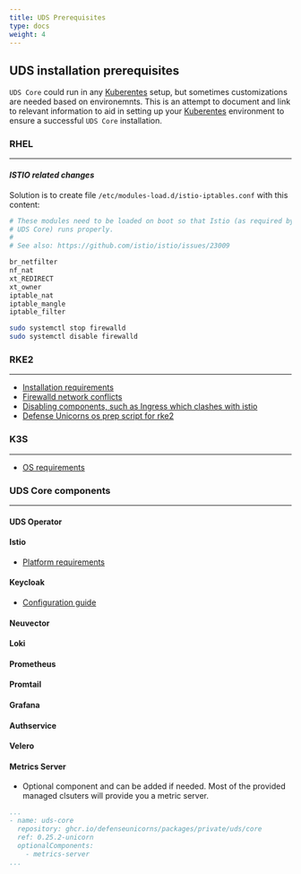 ```yaml
---
title: UDS Prerequisites
type: docs
weight: 4
---
```


## UDS installation prerequisites

`UDS Core` could run in any [Kuberentes](https://kubernetes.io/) setup, but sometimes customizations are needed based on environemnts. This is an attempt to document and link to relevant information to aid in setting up your [Kuberentes](https://kubernetes.io/) environment to ensure a successful `UDS Core` installation.  

### RHEL
---
#### *ISTIO related changes*
Solution is to create file `/etc/modules-load.d/istio-iptables.conf` with this content:

```bash
# These modules need to be loaded on boot so that Istio (as required by
# UDS Core) runs properly.
#
# See also: https://github.com/istio/istio/issues/23009

br_netfilter
nf_nat
xt_REDIRECT
xt_owner
iptable_nat
iptable_mangle
iptable_filter
```

```bash
sudo systemctl stop firewalld
sudo systemctl disable firewalld
```

### RKE2
--- 
* [Installation requirements](https://docs.rke2.io/install/requirements)
* [Firewalld network conflicts](https://docs.rke2.io/known_issues#firewalld-conflicts-with-default-networking)
* [Disabling components, such as Ingress which clashes with istio](https://docs.rke2.io/advanced#disabling-server-charts)
* [Defense Unicorns os prep script for rke2](https://github.com/defenseunicorns/uds-rke2-image-builder/blob/main/packer/scripts/os-prep.sh)


### K3S
---
* [OS requirements](https://docs.k3s.io/installation/requirements#operating-systems)



### UDS Core components
---
#### UDS Operator
#### Istio 
* [Platform requirements](https://istio.io/latest/docs/ops/deployment/platform-requirements/)
#### Keycloak
* [Configuration guide](https://www.keycloak.org/keycloak-benchmark/kubernetes-guide/latest/)
#### Neuvector
#### Loki
#### Prometheus
#### Promtail
#### Grafana
#### Authservice
#### Velero
#### Metrics Server
* Optional component and can be added if needed. Most of the provided managed clsuters will provide you a metric server.
```yaml
...
- name: uds-core
  repository: ghcr.io/defenseunicorns/packages/private/uds/core
  ref: 0.25.2-unicorn
  optionalComponents:
    - metrics-server
...
```

